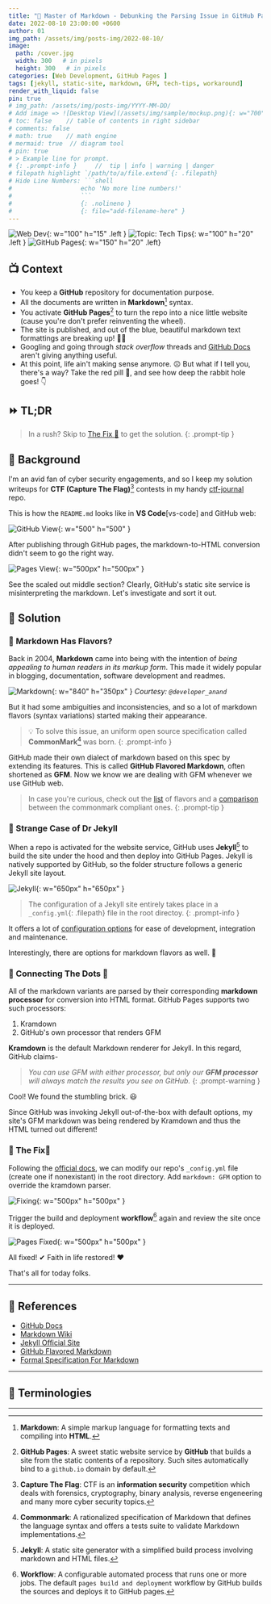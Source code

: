 ```yaml
---
title: "🎯 Master of Markdown - Debunking the Parsing Issue in GitHub Pages"
date: 2022-08-10 23:00:00 +0600
author: 01
img_path: /assets/img/posts-img/2022-08-10/
image:
  path: /cover.jpg
  width: 300   # in pixels
  height: 300   # in pixels 
categories: [Web Development, GitHub Pages ]
tags: [jekyll, static-site, markdown, GFM, tech-tips, workaround]  
render_with_liquid: false
pin: true
# img_path: /assets/img/posts-img/YYYY-MM-DD/
# Add image => ![Desktop View](/assets/img/sample/mockup.png){: w="700" h="400" }
# toc: false    // table of contents in right sidebar
# comments: false
# math: true    // math engine
# mermaid: true  // diagram tool
# pin: true
# > Example line for prompt.
# {: .prompt-info }     //  tip | info | warning | danger
# filepath highlight `/path/to/a/file.extend`{: .filepath}
# Hide Line Numbers: ```shell
#                   echo 'No more line numbers!'
#                   ```
#                   {: .nolineno }
#                   {: file="add-filename-here" }
---
```


![Web Dev](https://img.shields.io/badge/Domain-Web%20Dev-blue.svg){: w="100" h="15" .left }
![Topic: Tech Tips](https://img.shields.io/badge/Category-Tech%20Tips-green.svg){: w="100" h="20" .left }
![GitHub Pages](https://img.shields.io/badge/Environment-GitHub%20Pages-darkgreen.svg){: w="150" h="20" .left}
<br>

## 📺 Context
 
* You keep a **GitHub** repository for documentation purpose.
* All the documents are written in **Markdown**[^markdown] syntax.
* You activate **GitHub Pages**[^github-pages] to turn the repo into a nice little website (cause you're don't prefer reinventing the wheel).
* The site is published, and out of the blue, beautiful markdown text formattings are breaking up! 🤦‍♂️  
* Googling and going through _stack overflow_ threads and [GitHub Docs](https://docs.github.com/) aren't giving anything useful. 
* At this point, life ain't making sense anymore. ☹ But what if I tell you, there's a way? Take the red pill 💊, and see how deep the rabbit hole goes! 👇 

## ⏩ TL;DR

> In a rush? Skip to [The Fix 🔨](#-the-fix) to get the solution.
{: .prompt-tip } 

## 🍦 Background

I'm an avid fan of cyber security engagements, and so I keep my solution writeups for **CTF (Capture The Flag)**[^capture-the-flag] contests in my handy [ctf-journal](https://github.com/bijoy26/ctf-journal) repo.

This is how the `README.md` looks like in **VS Code**[vs-code] and GitHub web:
 
![GitHub View](gh-view.png){: w="500" h="500" }

After publishing through GitHub pages, the markdown-to-HTML conversion didn't seem to go the right way.

![Pages View](pages-view.png){: w="500px" h="500px" }

See the scaled out middle section? Clearly, GitHub's static site service is misinterpreting the markdown. Let's investigate and sort it out.

## 🔎 Solution

### **📌 Markdown Has Flavors?**

Back in 2004, **Markdown** came into being  with the intention of _being appealing to human readers in its markup form_. This made it widely popular in blogging, documentation, software development and readmes.

![Markdown](mark.png){: w="840" h="350px" }
_Courtesy: `@developer_anand`_

But it had some ambiguities and inconsistencies, and so a lot of markdown flavors (syntax variations) started making their appearance. 

> 💡 To solve this issue, an uniform open source specification called **CommonMark**[^commonmark] was born. 
{: .prompt-info } 

GitHub made their own dialect of markdown based on this spec by extending its features. This is called **GitHub Flavored Markdown**, often shortened as **GFM**. Now we know we are dealing with GFM whenever we use GitHub web.

> In case you're curious, check out the [list](https://github.com/commonmark/commonmark-spec/wiki/markdown-flavors) of flavors and a [comparison](https://gist.github.com/vimtaai/99f8c89e7d3d02a362117284684baa0f) between the commonmark compliant ones.
{: .prompt-tip } 

### **📌 Strange Case of Dr Jekyll**

When a repo is activated for the website service, GitHub uses **Jekyll**[^jekyll] to build the site under the hood and then deploy into GitHub Pages. Jekyll is natively supported by GitHub, so the folder structure follows a generic Jekyll site layout.

![Jekyll](jekyll.png){: w="650px" h="650px" }

> The configuration of a Jekyll site entirely takes place in a `_config.yml`{: .filepath} file in the root directoy. 
{: .prompt-info } 

It offers a lot of [configuration options](https://jekyllrb.com/docs/configuration/options/) for ease of development, integration and maintenance. 

Interestingly, there are options for markdown flavors as well. 🤔

### **📌 Connecting The Dots 🧵** 

All of the markdown variants are parsed by their corresponding  **markdown processor** for conversion into HTML format. GitHub Pages supports two such processors: 
1. Kramdown  
2. GitHub's own processor that renders GFM

**Kramdown** is the default Markdown renderer for Jekyll.
In this regard, GitHub claims-
> _You can use GFM with either processor, but only our **GFM processor** will always match the results you see on GitHub._
{: .prompt-warning }

Cool! We found the stumbling brick. 😃 

Since GitHub was invoking Jekyll out-of-the-box with default options, my site's GFM markdown was being rendered by Kramdown and thus the HTML turned out different!

 
### **📌 The Fix🔨** 

Following the [official docs](https://docs.github.com/en/pages/setting-up-a-github-pages-site-with-jekyll/setting-a-markdown-processor-for-your-github-pages-site-using-jekyll), we can modify our repo's `_config.yml` file (create one if nonexistant) in the root directory. Add `markdown: GFM` option to override the kramdown parser.

![Fixing](fix.png){: w="500px" h="500px" }

Trigger the build and deployment **workflow**[^workflow] again and review the site once it is deployed.
 

![Pages Fixed](pages-fix.png){: w="500px" h="500px" }

All fixed! ✔ Faith in life restored! ❤

That's all for today folks.

---

## 📝 References  

- [GitHub Docs](https://docs.github.com/en/pages/setting-up-a-github-pages-site-with-jekyll/setting-a-markdown-processor-for-your-github-pages-site-using-jekyll) 
- [Markdown Wiki](https://en.wikipedia.org/wiki/Markdown#:~:text=10%20External%20links-,History,the%20true%20structured%20text%20format%E2%80%9D.)
- [Jekyll Official Site](https://jekyllrb.com/)
- [GitHub Flavored Markdown](https://github.github.com/gfm/#what-is-github-flavored-markdown-)
- [Formal Specification For Markdown](https://www.smashingmagazine.com/2020/12/commonmark-formal-specification-markdown/)

---

## 🧲 Terminologies

[^markdown]: **Markdown**: A simple markup language for formatting texts and compiling into **HTML**.

[^github-pages]: **GitHub Pages**: A sweet static website service by **GitHub** that builds a site from the static contents of a repository. Such sites automatically bind to a `github.io` domain by default.


[^capture-the-flag]: **Capture The Flag**: CTF is an **information security** competition which deals with forensics, cryptography, binary analysis, reverse engeneering and many more cyber security topics.

[^vs-code]: **VS Code**: Visual Studio Code is a code editor by **Microsoft** for building and debugging modern web and cloud applications.

[^jekyll]: **Jekyll**: A static site generator with a simplified build process involving markdown and HTML files.

[^commonmark]: **Commonmark**: A rationalized specification of Markdown that defines the language syntax and offers a tests suite to validate Markdown implementations.

[^workflow]: **Workflow**: A configurable automated process that runs one or more jobs. The default `pages build and deployment` workflow by GitHub builds the sources and deploys it to GitHub pages. 

---

